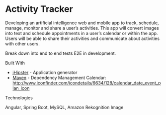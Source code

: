 # Activity Tracker

Developing an artificial intelligence web and mobile app to track, schedule, manage, monitor and share a user’s activities. This app will convert images into text and schedule appointments in a user’s calendar or within the app. Users will be able to share their activities and communicate about activities with other users.


    
Break down into end to end tests
E2E in development.

Built With

-   [jHipster](https://start.jhipster.tech/#/) - Application generator
-   [Maven](https://maven.apache.org/) - Dependency Management
 Calendar:  
    http://www.iconfinder.com/icondetails/6634/128/calendar_date_event_plan_icon

Technologies

Angular, Spring Boot, MySQL, Amazon Rekognition Image

